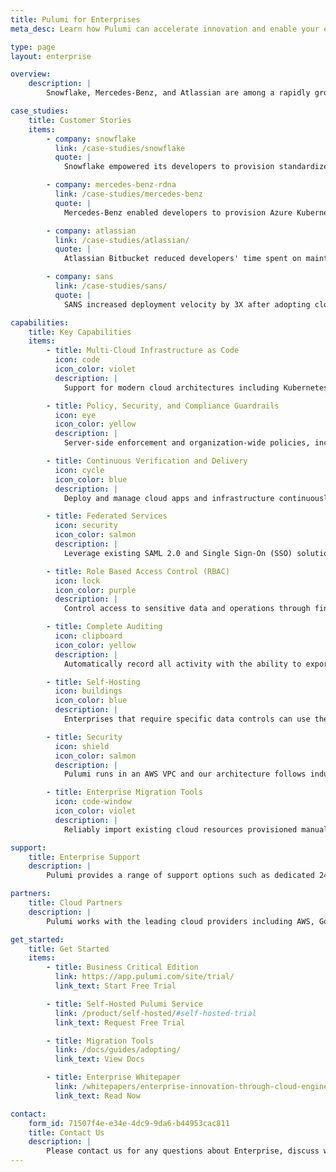 ```yaml
---
title: Pulumi for Enterprises
meta_desc: Learn how Pulumi can accelerate innovation and enable your enterprise's adoption of modern cloud technologies.

type: page
layout: enterprise

overview:
    description: |
        Snowflake, Mercedes-Benz, and Atlassian are among a rapidly growing number of enterprises around the world who depend on Pulumi’s Cloud Engineering Platform to enable modern cloud transformation, accelerate innovation, and adopt the most rigorous security and compliance requirements.

case_studies:
    title: Customer Stories
    items:
        - company: snowflake
          link: /case-studies/snowflake
          quote: |
            Snowflake empowered its developers to provision standardized Kubernetes environments on AWS, Azure, and Google Cloud.

        - company: mercedes-benz-rdna
          link: /case-studies/mercedes-benz
          quote: |
            Mercedes-Benz enabled developers to provision Azure Kubernetes environments with a self-service platform built with Pulumi.

        - company: atlassian
          link: /case-studies/atlassian/
          quote: |
            Atlassian Bitbucket reduced developers' time spent on maintenance by 50% with a self-service platform built with Pulumi.

        - company: sans
          link: /case-studies/sans/
          quote: |
            SANS increased deployment velocity by 3X after adopting cloud engineering and implementing infrastructure CI/CD.

capabilities:
    title: Key Capabilities
    items:
        - title: Multi-Cloud Infrastructure as Code
          icon: code
          icon_color: violet
          description: |
            Support for modern cloud architectures including Kubernetes, serverless, and containers, with a consistent workflow across many clouds, maximizes engineering velocity and tames cloud complexity.

        - title: Policy, Security, and Compliance Guardrails
          icon: eye
          icon_color: yellow
          description: |
            Server-side enforcement and organization-wide policies, including compliance checks, network access restrictions, and budget enforcement.

        - title: Continuous Verification and Delivery
          icon: cycle
          icon_color: blue
          description: |
            Deploy and manage cloud apps and infrastructure continuously with policy enforcement and secure pipeline best practices, including integrations with systems like Spinnaker, GitLab, and Kubernetes Operators.

        - title: Federated Services
          icon: security
          icon_color: salmon
          description: |
            Leverage existing SAML 2.0 and Single Sign-On (SSO) solutions and use the System for Cross-domain Identity Management (SCIM) protocol for automatic identity synchronization with systems like Microsoft Active Directory, Google G Suite, and Okta.

        - title: Role Based Access Control (RBAC)
          icon: lock
          icon_color: purple
          description: |
            Control access to sensitive data and operations through fine-grained roles across the entire organization and for specific projects.

        - title: Complete Auditing
          icon: clipboard
          icon_color: yellow
          description: |
            Automatically record all activity with the ability to export  logs for integration with other security and compliance partners.

        - title: Self-Hosting
          icon: buildings
          icon_color: blue
          description: |
            Enterprises that require specific data controls can use the self-hosted Pulumi service in their own cloud or datacenter and maintain complete control over their hosting, network isolation, identity, and data ownership. Deployment options include Kubernetes clusters, VMWare vSphere, virtual private clouds in AWS, Azure, Google Cloud, and many other configurations.

        - title: Security
          icon: shield
          icon_color: salmon
          description: |
            Pulumi runs in an AWS VPC and our architecture follows industry best practices. All network communication is encrypted using TLS and Pulumi’s endpoints are only accessible via HTTPS. Your data is also encrypted at-rest and Pulumi is compliant with SOC 2 Type II. To learn more about our architecture and security practices, [download our whitepaper](/security/pulumi-cloud-security-whitepaper.pdf).

        - title: Enterprise Migration Tools
          icon: code-window
          icon_color: violet
          description: |
            Reliably import existing cloud resources provisioned manually or by other tools and auto-generate a Pulumi program to manage those resources. Convert existing infrastructure as code projects, such as Terraform, AWS CloudFormation, Azure Resource Manager templates, or Kubernetes YAML, into a Pulumi program.

support:
    title: Enterprise Support
    description: |
        Pulumi provides a range of support options such as dedicated 24x7 support, premium training, onboarding, and professional services. Please see our [pricing page](/pricing/) for the support options available.

partners:
    title: Cloud Partners
    description: |
        Pulumi works with the leading cloud providers including AWS, Google Cloud, and Microsoft Azure to ensure best-in-class support of the Pulumi Cloud Engineering Platform across each cloud. Pulumi provides Native Providers which enables same-day support of all new products and features in each cloud. Pulumi is also available for purchase through [AWS Marketplace](https://aws.amazon.com/marketplace/pp/prodview-dwn22batkhsyg) with support for additional cloud provider marketplaces coming soon.

get_started:
    title: Get Started
    items:
        - title: Business Critical Edition
          link: https://app.pulumi.com/site/trial/
          link_text: Start Free Trial

        - title: Self-Hosted Pulumi Service
          link: /product/self-hosted/#self-hosted-trial
          link_text: Request Free Trial

        - title: Migration Tools
          link: /docs/guides/adopting/
          link_text: View Docs

        - title: Enterprise Whitepaper
          link: /whitepapers/enterprise-innovation-through-cloud-engineering
          link_text: Read Now

contact:
    form_id: 71507f4e-e34e-4dc9-9da6-b44953cac811
    title: Contact Us
    description: |
        Please contact us for any questions about Enterprise, discuss which product experience best suits your needs, or receive assistance with migrating existing Infrastructure as Code solutions to Pulumi.
---
```

